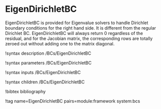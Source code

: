 # EigenDirichletBC

EigenDirichletBC is provided for Eigenvalue solvers to handle Dirichlet boundary
conditions for the right hand side. It is different from the regular Dirichlet BC.
EigenDirichletBC will always return 0 regardless of the residual, and for the
Jacobian matrix, the corresponding rows are totally zeroed out without adding one
to the matrix diagonal.

!syntax description /BCs/EigenDirichletBC

!syntax parameters /BCs/EigenDirichletBC

!syntax inputs /BCs/EigenDirichletBC

!syntax children /BCs/EigenDirichletBC

!bibtex bibliography

!tag name=EigenDirichletBC pairs=module:framework system:bcs
